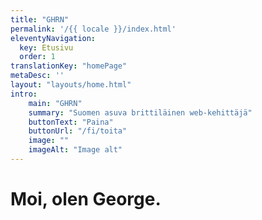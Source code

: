 ```yaml
---
title: "GHRN"
permalink: '/{{ locale }}/index.html'
eleventyNavigation:
  key: Etusivu
  order: 1
translationKey: "homePage"
metaDesc: ''
layout: "layouts/home.html"
intro:
    main: "GHRN"
    summary: "Suomen asuva brittiläinen web-kehittäjä"
    buttonText: "Paina"
    buttonUrl: "/fi/toita"
    image: ""
    imageAlt: "Image alt"
---
```


# Moi, olen George.
